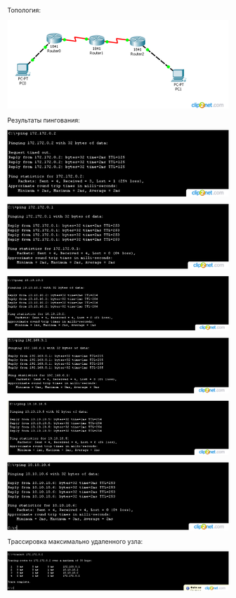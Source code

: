 Топология:

![img](https://github.com/gib130/statrout/blob/master/1.png)

Результаты пингования: 

![img](https://github.com/gib130/statrout/blob/master/3.png)

![img](https://github.com/gib130/statrout/blob/master/4.png)

![img](https://github.com/gib130/statrout/blob/master/5.png)

![img](https://github.com/gib130/statrout/blob/master/6.png)

![img](https://github.com/gib130/statrout/blob/master/7.png)

![img](https://github.com/gib130/statrout/blob/master/8.png)

Трассировка максимально удаленного узла: 

![img](https://github.com/gib130/statrout/blob/master/2.png)
